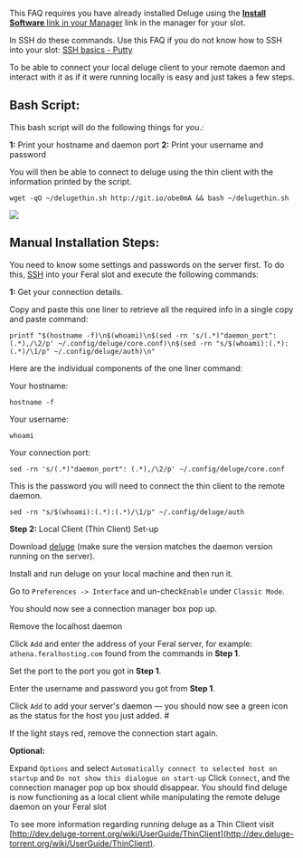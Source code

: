 
This FAQ requires you have already installed Deluge using the [**Install Software** link in your Manager](https://www.feralhosting.com/manager/) link in the manager for your slot.

In SSH do these commands. Use this FAQ if you do not know how to SSH into your slot: [SSH basics - Putty](https://www.feralhosting.com/faq/view?question=12)

To be able to connect your local deluge client to your remote daemon and interact with it as if it were running locally is easy and just takes a few steps.

Bash Script:
---

This bash script will do the following things for you.:

**1:** Print your hostname and daemon port 
**2:** Print your username and password

You will then be able to connect to deluge using the thin client with the information printed by the script.

~~~
wget -qO ~/delugethin.sh http://git.io/obe0mA && bash ~/delugethin.sh
~~~

![](https://raw.github.com/feralhosting/feralfilehosting/master/Feral%20Wiki/Installable%20software/Deluge%20Daemon%20-%20Remote%20control%20with%20the%20local%20Thin%20client/script.png)

Manual Installation Steps:
---

You need to know some settings and passwords on the server first. To do this, [SSH](http://www.feralhosting.com/faq/view?question=12) into your Feral slot and execute the following commands:

**1:** Get your connection details.

Copy and paste this one liner to retrieve all the required info in a single copy and paste command:

~~~
printf "$(hostname -f)\n$(whoami)\n$(sed -rn 's/(.*)"daemon_port": (.*),/\2/p' ~/.config/deluge/core.conf)\n$(sed -rn "s/$(whoami):(.*):(.*)/\1/p" ~/.config/deluge/auth)\n"
~~~

Here are the individual components of the one liner command:

Your hostname:

~~~
hostname -f
~~~

Your username:

~~~
whoami
~~~

Your connection port:

~~~
sed -rn 's/(.*)"daemon_port": (.*),/\2/p' ~/.config/deluge/core.conf
~~~

This is the password you will need to connect the thin client to the remote daemon.

~~~
sed -rn "s/$(whoami):(.*):(.*)/\1/p" ~/.config/deluge/auth
~~~

**Step 2:** Local Client (Thin Client) Set-up

Download [deluge](http://dev.deluge-torrent.org/wiki/Download) (make sure the version matches the daemon version running on the server).

Install and run deluge on your local machine and then run it.

Go to `Preferences -> Interface` and un-check`Enable` under `Classic Mode`.

You should now see a connection manager box pop up.

Remove the localhost daemon

Click `Add` and enter the address of your Feral server, for example: `athena.feralhosting.com` found from the commands in **Step 1**.

Set the port to the port you got in **Step 1**. 

Enter the username and password you got from **Step 1**.

Click `Add` to add your server's daemon — you should now see a green icon as the status for the host you just added. #

If the light stays red, remove the connection start again.

**Optional:** 

Expand `Options` and select `Automatically connect to selected host on startup` and `Do not show this dialogue on start-up`
Click `Connect`, and the connection manager pop up box should disappear. You should find deluge is now functioning as a local client while manipulating the remote deluge daemon on your Feral slot

To see more information regarding running deluge as a Thin Client visit [http://dev.deluge-torrent.org/wiki/UserGuide/ThinClient](http://dev.deluge-torrent.org/wiki/UserGuide/ThinClient).



